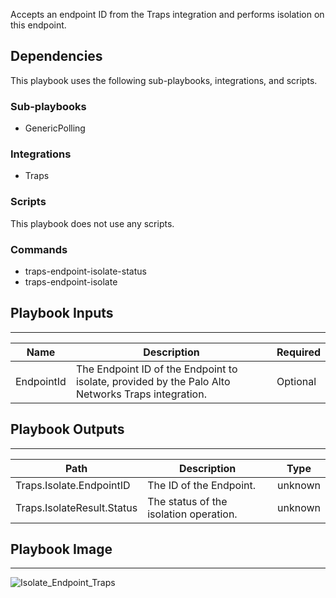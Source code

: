 Accepts an endpoint ID from the Traps integration and performs isolation on this endpoint.

## Dependencies
This playbook uses the following sub-playbooks, integrations, and scripts.

### Sub-playbooks
* GenericPolling

### Integrations
* Traps

### Scripts
This playbook does not use any scripts.

### Commands
* traps-endpoint-isolate-status
* traps-endpoint-isolate

## Playbook Inputs
---

| **Name** | **Description** |**Required** |
| --- | --- | --- | 
| EndpointId | The Endpoint ID of the Endpoint to isolate, provided by the Palo Alto Networks Traps integration. |Optional |

## Playbook Outputs
---

| **Path** | **Description** | **Type** |
| --- | --- | --- |
| Traps.Isolate.EndpointID | The ID of the Endpoint. | unknown |
| Traps.IsolateResult.Status | The status of the isolation operation. | unknown |

## Playbook Image
---
![Isolate_Endpoint_Traps](../../doc_files/Traps_Isolate_Endpoint.png/n)
